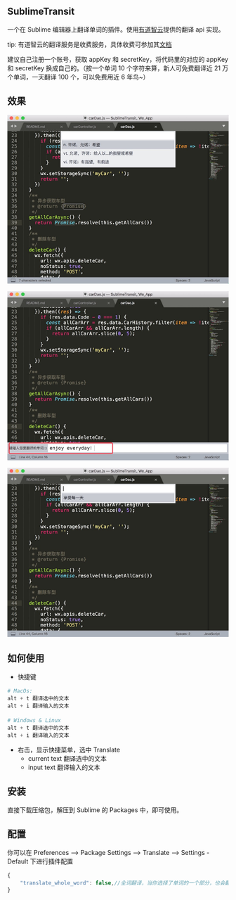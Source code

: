 ## SublimeTransit

一个在 Sublime 编辑器上翻译单词的插件。使用[有道智云](http://ai.youdao.com/docs/doc-trans-api.s#p02)提供的翻译 api 实现。

tip: 有道智云的翻译服务是收费服务，具体收费可参加其[文档](http://ai.youdao.com/docs/doc-trans-price.s#p03)

建议自己注册一个账号，获取 appKey 和 secretKey，将代码里的对应的 appKey 和 secretKey 换成自己的。（按一个单词 10 个字符来算，新人可免费翻译近 21 万个单词，一天翻译 100 个，可以免费用近 6 年鸟~）


## 效果

![翻译选中文本](./pics/_01_translate_select_text.jpeg)

![输入文本](./pics/_02_translate_input_text_1.jpeg)

![翻译输入文本](./pics/_02_translate_input_text_2.jpeg)

## 如何使用

- 快捷键

```python
# MacOs:
alt + t 翻译选中的文本
alt + i 翻译输入的文本

# Windows & Linux
alt + t 翻译选中的文本
alt + i 翻译输入的文本
```

- 右击，显示快捷菜单，选中 Translate
  - current text  翻译选中的文本
  - input text    翻译输入的文本

## 安装
直接下载压缩包，解压到 Sublime 的 Packages 中，即可使用。

## 配置

你可以在 Preferences --> Package Settings -->  Translate --> Settings - Default 下进行插件配置
```js
{
    "translate_whole_word": false,//全词翻译，当你选择了单词的一个部分，也会翻译整个单词
}
```
